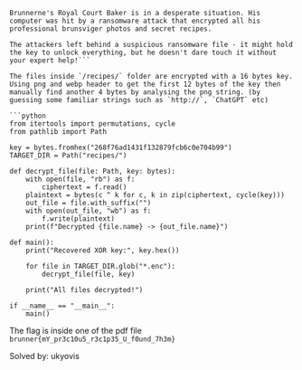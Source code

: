 ```
Brunnerne's Royal Court Baker is in a desperate situation. His computer was hit by a ransomware attack that encrypted all his professional brunsviger photos and secret recipes.

The attackers left behind a suspicious ransomware file - it might hold the key to unlock everything, but he doesn't dare touch it without your expert help!```

The files inside `/recipes/` folder are encrypted with a 16 bytes key. Using png and webp header to get the first 12 bytes of the key then manually find another 4 bytes by analysing the png string. (by guessing some familiar strings such as `http://`, `ChatGPT` etc)

```python
from itertools import permutations, cycle
from pathlib import Path

key = bytes.fromhex("268f76ad1431f132879fcb6c0e704b99")
TARGET_DIR = Path("recipes/")

def decrypt_file(file: Path, key: bytes):
    with open(file, "rb") as f:
        ciphertext = f.read()
    plaintext = bytes(c ^ k for c, k in zip(ciphertext, cycle(key)))
    out_file = file.with_suffix("")
    with open(out_file, "wb") as f:
        f.write(plaintext)
    print(f"Decrypted {file.name} -> {out_file.name}")

def main():
    print("Recovered XOR key:", key.hex())

    for file in TARGET_DIR.glob("*.enc"):
        decrypt_file(file, key)

    print("All files decrypted!")

if __name__ == "__main__":
    main()
```

The flag is inside one of the pdf file 
`brunner{mY_pr3c10u5_r3c1p35_U_f0und_7h3m} `

Solved by: ukyovis
